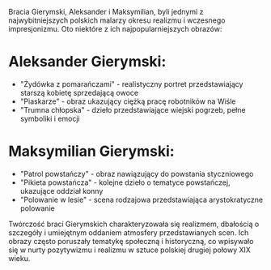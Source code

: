 Bracia Gierymski, Aleksander i Maksymilian, byli jednymi z najwybitniejszych polskich malarzy okresu realizmu i wczesnego impresjonizmu. Oto niektóre z ich najpopularniejszych obrazów:

# Aleksander Gierymski:

- "Żydówka z pomarańczami" - realistyczny portret przedstawiający starszą kobietę sprzedającą owoce
- "Piaskarze" - obraz ukazujący ciężką pracę robotników na Wiśle
- "Trumna chłopska" - dzieło przedstawiające wiejski pogrzeb, pełne symboliki i emocji

# Maksymilian Gierymski:

- "Patrol powstańczy" - obraz nawiązujący do powstania styczniowego
- "Pikieta powstańcza" - kolejne dzieło o tematyce powstańczej, ukazujące oddział konny
- "Polowanie w lesie" - scena rodzajowa przedstawiająca arystokratyczne polowanie

Twórczość braci Gierymskich charakteryzowała się realizmem, dbałością o szczegóły i umiejętnym oddaniem atmosfery przedstawianych scen. Ich obrazy często poruszały tematykę społeczną i historyczną, co wpisywało się w nurty pozytywizmu i realizmu w sztuce polskiej drugiej połowy XIX wieku.